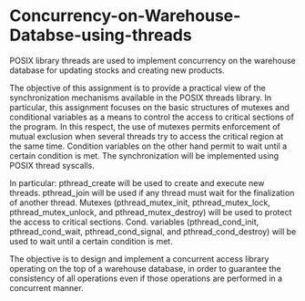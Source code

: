 # Concurrency-on-Warehouse-Databse-using-threads
POSIX library threads are used to implement concurrency on the warehouse database for updating stocks and creating new products.

The objective of this assignment is to provide a practical view of the synchronization mechanisms available in the POSIX threads library. In particular, this assignment focuses on the basic structures of mutexes and conditional variables as a means to control the access to critical sections of the program. In this respect, the use of mutexes permits enforcement of mutual exclusion when several threads try to access the critical region at the same time. Condition variables on the other hand permit to wait until a certain condition is met. 
The synchronization will be implemented using POSIX thread syscalls.

 In particular: 
 pthread_create will be used to create and execute new threads. 
 pthread_join will be used if any thread must wait for the finalization of another thread. 
 Mutexes (pthread_mutex_init, pthread_mutex_lock, pthread_mutex_unlock, and pthread_mutex_destroy) will be used to protect the access to critical sections. 
 Cond. variables (pthread_cond_init, pthread_cond_wait, pthread_cond_signal, and pthread_cond_destroy) will be used to wait until a certain condition is met. 

The objective is to design and implement a concurrent access library operating on the top of a warehouse database, in order to guarantee the consistency of all operations even if those operations are performed in a concurrent manner. 
